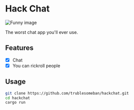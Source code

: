 # Hack Chat

![Funny image](https://github.com/Nadwey/hackchat/assets/81181783/1a93d817-4281-4abc-aac8-cdd8ecedf999)

The worst chat app you'll ever use.

## Features

- [x] Chat
- [x] You can rickroll people

## Usage

```bash
git clone https://github.com/trublesomeban/hackchat.git
cd hackchat
cargo run
```
